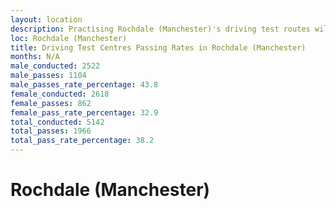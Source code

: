 ```yaml
---
layout: location
description: Practising Rochdale (Manchester)'s driving test routes will help you become more confident in your gear-changing abilities.
loc: Rochdale (Manchester)
title: Driving Test Centres Passing Rates in Rochdale (Manchester)
months: N/A
male_conducted: 2522
male_passes: 1104
male_passes_rate_percentage: 43.8
female_conducted: 2618
female_passes: 862
female_pass_rate_percentage: 32.9
total_conducted: 5142
total_passes: 1966
total_pass_rate_percentage: 38.2
---
```


# Rochdale (Manchester)
